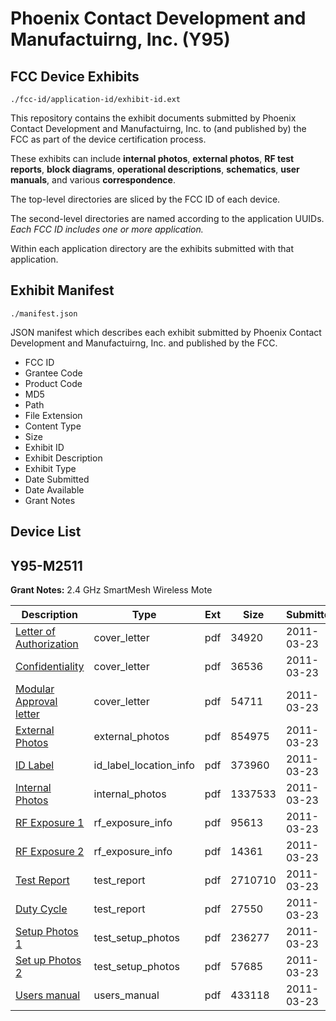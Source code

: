 # Phoenix Contact Development and Manufactuirng, Inc. (Y95)
## FCC Device Exhibits

```
./fcc-id/application-id/exhibit-id.ext
```

This repository contains the exhibit documents submitted by Phoenix Contact Development and Manufactuirng, Inc. to (and published by) the FCC as part of the device certification process.

These exhibits can include **internal photos**, **external photos**, **RF test reports**, **block diagrams**, **operational descriptions**, **schematics**, **user manuals**, and various **correspondence**.

The top-level directories are sliced by the FCC ID of each device.

The second-level directories are named according to the application UUIDs. *Each FCC ID includes one or more application.*

Within each application directory are the exhibits submitted with that application. 

## Exhibit Manifest

```
./manifest.json
```

JSON manifest which describes each exhibit submitted by Phoenix Contact Development and Manufactuirng, Inc. and published by the FCC.

- FCC ID
- Grantee Code
- Product Code
- MD5
- Path
- File Extension
- Content Type
- Size
- Exhibit ID
- Exhibit Description
- Exhibit Type
- Date Submitted
- Date Available
- Grant Notes

## Device List
## Y95-M2511
**Grant Notes:** 2.4 GHz SmartMesh Wireless Mote

| Description | Type | Ext | Size | Submitted | Available |
| ----------- | ---- | --- | ---- | --------- | --------- |
| [Letter of Authorization](Y95-M2511/b89c4e343eb1bede21e890267ebfa3ae/1436014.pdf) | cover_letter | pdf | 34920 | 2011-03-23 | 2011-03-23 |
| [Confidentiality](Y95-M2511/b89c4e343eb1bede21e890267ebfa3ae/1436015.pdf) | cover_letter | pdf | 36536 | 2011-03-23 | 2011-03-23 |
| [Modular Approval letter](Y95-M2511/b89c4e343eb1bede21e890267ebfa3ae/1436016.pdf) | cover_letter | pdf | 54711 | 2011-03-23 | 2011-03-23 |
| [External Photos](Y95-M2511/b89c4e343eb1bede21e890267ebfa3ae/1436017.pdf) | external_photos | pdf | 854975 | 2011-03-23 | 2011-03-23 |
| [ID Label](Y95-M2511/b89c4e343eb1bede21e890267ebfa3ae/1436018.pdf) | id_label_location_info | pdf | 373960 | 2011-03-23 | 2011-03-23 |
| [Internal Photos](Y95-M2511/b89c4e343eb1bede21e890267ebfa3ae/1436019.pdf) | internal_photos | pdf | 1337533 | 2011-03-23 | 2011-03-23 |
| [RF Exposure 1](Y95-M2511/b89c4e343eb1bede21e890267ebfa3ae/1436023.pdf) | rf_exposure_info | pdf | 95613 | 2011-03-23 | 2011-03-23 |
| [RF Exposure 2](Y95-M2511/b89c4e343eb1bede21e890267ebfa3ae/2420664.pdf) | rf_exposure_info | pdf | 14361 | 2011-03-23 | 2011-03-23 |
| [Test Report](Y95-M2511/b89c4e343eb1bede21e890267ebfa3ae/1436027.pdf) | test_report | pdf | 2710710 | 2011-03-23 | 2011-03-23 |
| [Duty Cycle](Y95-M2511/b89c4e343eb1bede21e890267ebfa3ae/1436028.pdf) | test_report | pdf | 27550 | 2011-03-23 | 2011-03-23 |
| [Setup Photos 1](Y95-M2511/b89c4e343eb1bede21e890267ebfa3ae/1436029.pdf) | test_setup_photos | pdf | 236277 | 2011-03-23 | 2011-03-23 |
| [Set up Photos 2](Y95-M2511/b89c4e343eb1bede21e890267ebfa3ae/1436030.pdf) | test_setup_photos | pdf | 57685 | 2011-03-23 | 2011-03-23 |
| [Users manual](Y95-M2511/b89c4e343eb1bede21e890267ebfa3ae/1436031.pdf) | users_manual | pdf | 433118 | 2011-03-23 | 2011-03-23 |
